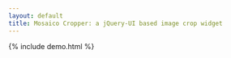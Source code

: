 ```yaml
---
layout: default
title: Mosaico Cropper: a jQuery-UI based image crop widget
---
```

{% include demo.html %}
